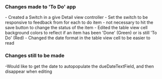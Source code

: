 <h3>Changes made to 'To Do' app</h3>
- Created a Switch in a give Detail view controller
- Set the switch to be responsive to feedback from for each to do item - not necessary to hit the save button to change the status of the item
- Edited the table view cell background colors to reflect if an item has been 'Done' (Green) or is still 'To Do' (Red)
- Changed the date format in the table view cell to be easier to read 

<h3>Changes still to be made</h3>
-Would like to get the date to autopopulate the dueDateTextField, and then disappear when editing 
